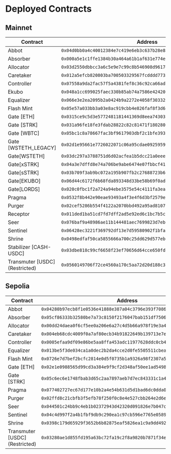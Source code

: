 # Deployed Contracts

## Mainnet

<table data-full-width="true"><thead><tr><th width="194">Contract</th><th>Address</th></tr></thead><tbody><tr><td>Abbot</td><td><code>0x04d0bb0a4c40012384e7c419e6eb3c637b28e8363fb66958b60d90505b9c072f</code></td></tr><tr><td>Absorber</td><td><code>0x000a5e1c1ffe1384b30a464a61b1af631e774ec52c0e7841b9b5f02c6a729bc0</code></td></tr><tr><td>Allocator</td><td><code>0x03d2550dbbcc3a6c5e9e7c99c8b546908d96174cb2f59276e0634d8269f30c84</code></td></tr><tr><td>Caretaker</td><td><code>0x012a5efcb820803ba700503329567fcdddd7731e0d05e06217ed1152f956dbb0</code></td></tr><tr><td>Controller</td><td><code>0x07558a9da2fac57f5a4381fef8c36c92ca66adc20978063982382846f72a4448</code></td></tr><tr><td>Ekubo</td><td><code>0x048a1cc699025faec330b85ab74a7586e424206a481daed14160982b57567cce</code></td></tr><tr><td>Equalizer</td><td><code>0x066e3e2ea2095b2a0424b9a2272e4058f30332df5ff226518d19c20d3ab8e842</code></td></tr><tr><td>Flash Mint</td><td><code>0x05e57a033bb3a03e8ac919cbb4e826faf8f3d6a58e76ff7a13854ffc78264681</code></td></tr><tr><td>Gate [ETH]</td><td><code>0x0315ce9c5d3e5772481181441369d8eea74303b9710a6c72e3fcbbdb83c0dab1</code></td></tr><tr><td>Gate [STRK]</td><td><code>0x031a96fe18fe3fdab28822c82c81471f1802800723c8f3e209f1d9da53bc637d</code></td></tr><tr><td>Gate [WBTC]</td><td><code>0x05bc1c8a78667fac3bf9617903dbf2c1bfe3937e1d37ada3d8b86bf70fb7926e</code></td></tr><tr><td>Gate [WSTETH_LEGACY]</td><td><code>0x02d1e95661e7726022071c06a95cdae092595954096c373cde24a34bb3984cbf</code></td></tr><tr><td>Gate[WSTETH]</td><td><code>0x03dc297a3788751d6d02acfea1b5dcc21a0eee1d34317a91aea2fbd49113ea58</code></td></tr><tr><td>Gate[xSTRK]</td><td><code>0x04a3e7dffd8e74a706be9abe6474e07fbbcf41e1be71387514c4977d54dbc428</code></td></tr><tr><td>Gate[sSTRK]</td><td><code>0x03b709f3ab9bc072a195b907fb2c27688723b6e4abb812a8941def819f929bd8</code></td></tr><tr><td>Gate[EKUBO]</td><td><code>0x06d44c6172f6b68fda893348d33be58b69f0add83ed480d1192d19bc4188c8f6</code></td></tr><tr><td>Gate[LORDS]</td><td><code>0x020c0fbc1f2a724a94ebe3575e54c4111fa3eaaf3dac938cfcbd96cc83317bbf</code></td></tr><tr><td>Pragma</td><td><code>0x0532f8b442e90eae93493a4f3e4f6d3bf2579e56a75238b786a5e90cb82fdfe9</code></td></tr><tr><td>Purger</td><td><code>0x02cef5286b554f4122a2070bbd492a95ad810774903c92633979ed54d51b04ca</code></td></tr><tr><td>Receptor</td><td><code>0x011ded1ba51cd7fd7dff2ad5e92ed6c1bc7b5c905b7d5961a803f069a195341a</code></td></tr><tr><td>Seer</td><td><code>0x076baf9a48986ae11b144481aec7699823d7ebc5843f30cf47b053ebfe579824</code></td></tr><tr><td>Sentinel</td><td><code>0x06428ec3221f369792df13e7d59580902f1bfabd56a81d30224f4f282ba380cd</code></td></tr><tr><td>Shrine</td><td><code>0x0498edfaf50ca5855666a700c25dd629d577eb9afccdf3b5977aec79aee55ada</code></td></tr><tr><td>Stabilizer [CASH-USDC]</td><td><code>0x03dbe818c99cf6658f23ef70656d64cce650fdb97105b96876d7e421fa25a528</code></td></tr><tr><td>Transmuter [USDC] (Restricted)</td><td><code>0x0560149706f72ce4560a170c5aa72d20d188c314ddca5763f9189adfc45e2557</code></td></tr></tbody></table>

## Sepolia

<table data-full-width="true"><thead><tr><th width="207">Contract</th><th>Address</th></tr></thead><tbody><tr><td>Abbot</td><td><code>0x04280b97ecb8f1e0536e41888e387a04c3796e393f7086e5e24d61614927bc30</code></td></tr><tr><td>Absorber</td><td><code>0x05cf86333b32580be7a73c8150f2176047bab151df7506b6e30217594798fab5</code></td></tr><tr><td>Allocator</td><td><code>0x00dd24daea0f6cf5ee0a206e6a27c4d5b66a978f19e3a4877de23ab5a76f905d</code></td></tr><tr><td>Caretaker</td><td><code>0x004eb68cdc4009f0a7af80ecb34b91822649b139713e7e9eb9b11b10ee47aada</code></td></tr><tr><td>Controller</td><td><code>0x0005efaa9df09e86be5aa8ffa453adc11977628ddc0cb493625ca0f3caaa94b2</code></td></tr><tr><td>Equalizer</td><td><code>0x013be5f3de034ca1a0dec2b2da4cce2d0fe5505511cbea7a309979c45202d052</code></td></tr><tr><td>Flash Mint</td><td><code>0x0726e7d7bef2bcfc2814e0d5f0735b1a9326a98f2307a5edfda8db82d60d3f5f</code></td></tr><tr><td>Gate [ETH]</td><td><code>0x02e1e0988565d99cd3a384e9f9cf2d348af50ee1ad549880aa37ba625e8c98d6</code></td></tr><tr><td>Gate [STRK]</td><td><code>0x05c6ec6e1748fbab3d65c2aa7897aeb7d7ec843331c1a469666e162da735fd5f</code></td></tr><tr><td>Pragma</td><td><code>0x077402727ec67d177e10b2a4e54b631d5d1bad6dc0dda08cd15c7f179aede624</code></td></tr><tr><td>Purger</td><td><code>0x02ffd8c21cbfb3f5efb78f250f0c8e4e527cbb264e2d6e8f2731cb594d2ed81c</code></td></tr><tr><td>Seer</td><td><code>0x044501c24bb9c4eb1b02372943d42320d091826e7b047c23132b427a2b8b7696</code></td></tr><tr><td>Sentinel</td><td><code>0x04c4d997f2a4b1fbf9db9c290ea1c97cb596e7765e058978b25683efd88e586d</code></td></tr><tr><td>Shrine</td><td><code>0x0398c179d65929f3652b6b82875eaf5826ea1c9a9dd49271e0d749328186713e</code></td></tr><tr><td>Transmuter [USDC] (Restricted)</td><td><code>0x03280ae1d855fd195a63bc72fa19c2f8a9820b7871f34eff13e3841ff7388c81</code></td></tr></tbody></table>
